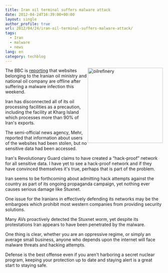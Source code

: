```yaml
---
title: Iran oil terminal suffers malware attack
date: 2012-04-24T16:39:00+00:00
layout: single
author_profile: true
url: 2012/04/24/iran-oil-terminal-suffers-malware-attack/
tags:
  - Iran
  - malware
  - news
lang: en
category: techblog
---
```

[<img title="oilrefinery" border="0" alt="oilrefinery" align="right" src="http://lh3.ggpht.com/-9XzmUGOrkpg/T5bQOnZ6X1I/AAAAAAAAFog/JSap3YriweI/oilrefinery_thumb%25255B1%25255D.png?imgmax=800" width="240" height="240" />](http://lh6.ggpht.com/-SfZ9Gr7GW2Y/T5bQLijZqvI/AAAAAAAAFoY/-Mf4Nu4SdW8/s1600-h/oilrefinery%25255B3%25255D.png)The BBC is [reporting](http://www.bbc.co.uk/news/technology-17811565) that websites belonging to the Iranian oil ministry and national oil company are offline after suffering a malware infection this weekend. 

Iran has disconnected all of its oil processing facilities as a precaution, including the facility at Kharg Island which processes more than 90% of Iran's exports. 

The semi-official news agency, Mehr, reported that information about users of the websites had been stolen, but no sensitive data had been accessed. 

Iran's Revolutionary Guard claims to have created a &#8220;hack-proof&#8221; network for all sensitive data. I have yet to see a hack-proof network and if they have convinced themselves it's true, perhaps that is part of the problem. 

Iran seems to be forthcoming about admitting hack attempts against the country as part of its ongoing propaganda campaign, yet nothing ever causes serious damage like Stuxnet. 

One issue for the Iranians in effectively defending its networks may be the embargoes which prohibit most western companies from providing security solutions. 

Many AVs proactively detected the Stuxnet worm, yet despite its protestations Iran appears to have been penetrated by the malware. 

One thing is clear, whether you are an oppressive regime, or simply an average small business, anyone who depends upon the internet will face malware threats and hacking attempts. 

Defense is the best offense even if you aren't harboring a secret nuclear program, keeping your protection up to date and staying alert is a great start to staying safe.